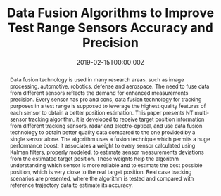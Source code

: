 ---
title: "Data Fusion Algorithms to Improve Test Range Sensors Accuracy and Precision"
authors:
- Alessandro Urru
- Davide Piras
- admin
author_notes:
date: "2019-02-15T00:00:00Z"
doi: "https://doi.org/10.1109/ICORT46471.2019.9069667"

# Publication type.
# Accepts a single type but formatted as a YAML list (for Hugo requirements).
# Enter a publication type from the CSL standard.
publication_types: ["paper-conference"]

# Publication name and optional abbreviated publication name.
publication: "*2019 International Conference on Range Technology (ICORT)*"
publication_short: "*2019 International Conference on Range Technology (ICORT)*"

abstract: "Data fusion technology is used in many research areas, such as image processing, automotive, robotics, defense and aerospace. The need to fuse data from different sensors reflects the demand for enhanced measurements precision. Every sensor has pro and cons, data fusion technology for tracking purposes in a test range is supposed to leverage the highest quality features of each sensor to obtain a better position estimation. This paper presents NT multi-sensor tracking algorithm, it is developed to receive target position information from different tracking sensors, radar and electro-optical, and use data fusion technology to obtain better quality data compared to the one provided by a single sensor alone. The algorithm uses a fusion technique which permits a huge performance boost: it associates a weight to every sensor calculated using Kalman filters, properly modeled, to estimate sensor measurements deviations from the estimated target position. These weights help the algorithm understanding which sensor is more reliable and to estimate the best possible position, which is very close to the real target position. Real case tracking scenarios are presented, where the algorithm is tested and compared with reference trajectory data to estimate its accuracy."

# Summary. An optional shortened abstract.
#summary: Lorem ipsum dolor sit amet, consectetur adipiscing elit. Duis posuere tellus ac convallis placerat. Proin tincidunt magna sed ex sollicitudin condimentum.

tags:
 - Data Integration
 - Sensor Fusion
 - Trajectory
 - Radar Tracking
 - Covariance Matrices
 - Real-Time

featured: false

# links:
# - name: ""
#   url: ""
url_pdf: https://ieeexplore.ieee.org/document/9069667
url_code: ''
url_dataset: ''
url_poster: ''
url_project: ''
url_slides: ''
url_source: ''
url_video: ''

# Featured image
# To use, add an image named `featured.jpg/png` to your page's folder.
image:
  caption: 'Error probability distribution - Three radars scenario'
  focal_point: ""
  preview_only: false

# Associated Projects (optional).
#   Associate this publication with one or more of your projects.
#   Simply enter your project's folder or file name without extension.
#   E.g. `internal-project` references `content/project/internal-project/index.md`.
#   Otherwise, set `projects: []`.
projects: []

# Slides (optional).
#   Associate this publication with Markdown slides.
#   Simply enter your slide deck's filename without extension.
#   E.g. `slides: "example"` references `content/slides/example/index.md`.
#   Otherwise, set `slides: ""`.
#slides: example
---